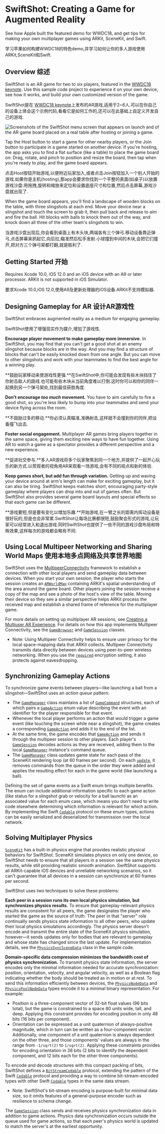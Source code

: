 # SwiftShot: Creating a Game for Augmented Reality

See how Apple built the featured demo for WWDC18, and get tips for making your own multiplayer games using ARKit, SceneKit, and Swift.

学习苹果如何构建WWDC18的特色demo,并学习如何让你的多人游戏使用ARKit,SceneKit和Swift.

## Overview 综述

SwiftShot is an AR game for two to six players, featured in the [WWDC18 keynote][00]. Use this sample code project to experience it on your own device, see how it works, and build your own customized version of the game.

SwiftShot是在 [WWDC18 keynote][00]上发布的AR游戏,适用于2~6人.可以在你自己的设备上体会这个示例代码,看看它是如何工作的,还可以在此基础上自定义开发自己的游戏.

[00]:https://developer.apple.com/wwdc/

![Screenshots of the SwiftShot menu screen that appears on launch and of the AR game board placed on a real table after hosting or joining a game.](Documentation/SwiftShot.png)

Tap the Host button to start a game for other nearby players, or the Join button to participate in a game started on another device. If you're hosting, the app asks you to find a flat surface (like a table) to place the game board on: Drag, rotate, and pinch to position and resize the board, then tap when you're ready to play, and the game board appears.

点击Host按钮开始游戏,以便附近玩家加入,或者点击Join按钮加入一个别人开始的游戏.如果你是主机(hosting),那app会要求你找到一个平整的表面(如桌子)以放置游戏沙盘:用拖拽,旋转和缩放来定位和设置底座尺寸和位置,然后点击屏幕,游戏沙盘就出现了.

When the game board appears, you'll find a landscape of wooden blocks on the table, with three slingshots at each end. Move your device near a slingshot and touch the screen to grab it, then pull back and release to aim and fire the ball. Hit blocks with balls to knock them out of the way, and knock down all three of the other team's slingshots to win.

当游戏沙盘出现后,你会看到桌面上有木头块,两端各有三个弹弓.移动设备靠近弹弓,点击屏幕来抓起它,向后拉,瞄准然后松手发射.小球撞到中间的木块,会把它们撞开,把对方三个弹弓架都打翻,就是胜利了.

## Getting Started 开始

Requires Xcode 10.0, iOS 12.0 and an iOS device with an A9 or later processor. ARKit is not supported in iOS Simulator.

要求Xcode 10.0,iOS 12.0,使用A9及更新处理器的iOS设备.ARKit不支持模拟器.

## Designing Gameplay for AR 设计AR游戏性

SwiftShot embraces augmented reality as a medium for engaging gameplay.

SwiftShot使用了增强现实作为媒介,增加了游戏性.

**Encourage player movement to make gameplay more immersive.** In SwiftShot, you may find that you can't get a good shot at an enemy slingshot because blocks are in the way. And you may find a structure of blocks that can't be easily knocked down from one angle. But you can move to other slingshots and work with your teammates to find the best angle for a winning play. 

**鼓励玩家移动来使游戏性更强.**在SwiftShot中,你可能会发现有些木块挡住了你射击敌人的路线.也可能有些木块从当前角度难以打倒.这时你可以和你的同伴一起换到另一个弹弓架处,找到最佳获胜角度.

**Don't encourage *too much* movement.** You have to aim carefully to fire a good shot, so you're less likely to bump into your teammates and send your device flying across the room.

**不鼓励过多的移动.**你必须认真瞄准,准确射击,这样就不会撞到你的同伴,把设备撞飞出去.

**Foster social engagement.** Multiplayer AR games bring players together in the same space, giving them exciting new ways to have fun together. Using AR to watch a game as a spectator provides a different perspective and a new experience.

**促进社交参与.**多人AR游戏将多个玩家聚焦到同一个地方,并提供了一起开心玩乐的新方式.以旁观者的视角用AR来观看一场游戏,会有不同的视点和新的体验.

**Keep games short, but add fun through variation.** Getting up and waving your device around at arm's length can make for exciting gameplay, but it can also be tiring. SwiftShot keeps matches short, encouraging party-style gameplay where players can drop into and out of games often. But SwiftShot also provides several game board layouts and special effects so that each game can be different.

**游戏要短,但是要有变化以增加乐趣.**开始游戏,在一臂之长的距离内挥动设备是很好玩的,但是也会非常累.SwiftShot让每场比赛都很短,鼓励聚会形式的游戏,让玩家可以经常进入和退出游戏.同时SwiftShot也提供了一些不同的游戏沙盘布局和特殊效果,这样每次的游戏都会略有不同.

## Using Local Multipeer Networking and Sharing World Maps 使用本地多点网络及共享世界地图

SwiftShot uses the [MultipeerConnectivity][30] framework to establish a connection with other local players and send gameplay data between devices. When you start your own session, the player who starts the session creates an [`ARWorldMap`][31] containing ARKit's spatial understanding of the area around the game board. Other players joining the session receive a copy of the map and see a photo of the host's view of the table. Moving their device so they see a similar perspective helps ARKit process the received map and establish a shared frame of reference for the multiplayer game. 



For more details on setting up multiplayer AR sessions, see [Creating a Multiuser AR Experience][32]. For details on how this app implements Multipeer Connectivity, see the  [`GameBrowser`](x-source-tag://GameBrowser-MCNearbyServiceBrowserDelegate) and [`GameSession`](x-source-tag://GameSession-MCSessionDelegate) classes.

[30]:https://developer.apple.com/documentation/multipeerconnectivity
[31]:https://developer.apple.com/documentation/arkit/arworldmap
[32]:https://developer.apple.com/documentation/arkit/creating_a_multiuser_ar_experience

- Note: Using Multipeer Connectivity helps to ensure user privacy for the local space-mapping data that ARKit collects. Multipeer Connectivity transmits data directly between devices using peer-to-peer wireless networking. When you use the [`required`][33] encryption setting, it also protects against eavesdropping. 

[33]:https://developer.apple.com/documentation/multipeerconnectivity/mcencryptionpreference/required

## Synchronizing Gameplay Actions

To synchronize game events between players—like launching a ball from a slingshot—SwiftShot uses an *action queue* pattern:

- The [`GameManager`](x-source-tag://GameManager) class maintains a list of [`GameCommand`](x-source-tag://GameCommand) structures, each of which pairs a [`GameAction`](x-source-tag://GameAction) enum value describing the event with an identifier for the player responsible for that event.
- Whenever the local player performs an action that would trigger a game event (like touching the screen while near a slingshot), the game creates a corresponding [`GameAction`](x-source-tag://GameAction) and adds it to the end of the list. 
- At the same time, the game encodes that [`GameAction`](x-source-tag://GameAction) and sends it through the multipeer session to other players. Each player's [`GameSession`](x-source-tag://GameSession) decodes actions as they are received, adding them to the local [`GameManager`](x-source-tag://GameManager) instance's command queue.
- The [`GameManager`](x-source-tag://GameManager) class updates game state for each pass of the SceneKit rendering loop (at 60 frames per second). On each [`update`](x-source-tag://GameManager-update), it removes commands from the queue in the order they were added and applies the resulting effect for each in the game world (like launching a ball).

Defining the set of game events as a Swift enum brings multiple benefits. The enum can include additional information specific to each game action (like status for a slingshot grab or velocity for a ball launch) as an associated value for each enum case, which means you don't need to write code elsewhere determining which information is relevant for which action. By implementing the Swift [`Codable`][40] protocol on these enum types, actions can be easily serialized and deserialized for transmission over the local network.

[40]:https://developer.apple.com/documentation/swift/codable

## Solving Multiplayer Physics

[`SceneKit`][50] has a built-in physics engine that provides realistic physical behaviors for SwiftShot.  SceneKit simulates physics on only one device, so SwiftShot needs to ensure that all players in a session see the same physics results, while still providing realistic smooth animation. SwiftShot supports all ARKit-capable iOS devices and unreliable networking scenarios, so it can't guarantee that all devices in a session can synchronize at 60 frames per second.

SwiftShot uses two techniques to solve these problems:

**Each peer in a session runs its own local physics simulation, but synchronizes physics results.** To ensure that gameplay-relevant physics results are consistent for all peers, the game designates the player who started the game as the source of truth. The peer in that "server" role continually sends physics state information to all other peers, who update their local physics simulations accordingly. The physics server doesn't encode and transmit the entire state of the SceneKit physics simulation, however—it sends updates only for bodies that are relevant to gameplay and whose state has changed since the last update. For implementation details, see the [`PhysicsSyncSceneData`](x-source-tag://PhysicsSyncSceneData) class in the sample code.

**Domain-specific data compression minimizes the bandwidth cost of physics synchronization.** To transmit physics state information, the server encodes only the minimal information needed for accurate synchronization: position, orientation, velocity, and angular velocity, as well as a Boolean flag indicating whether the body should be treated as in motion or at rest. To send this information efficiently between devices, the [`PhysicsNodeData`](x-source-tag://PhysicsNodeData) and [`PhysicsPoolNodeData`](x-source-tag://PhysicsPoolNodeData) types encode it to a minimal binary representation. For example:

- Position is a three-component vector of 32-bit float values (96 bits total), but the game is constrained to a space 80 units wide, tall, and deep. Applying this constraint provides for encoding position in only 48 bits (16 bits per component).
- Orientation can be expressed as a unit quaternion of always-positive magnitude, which in turn can be written as a four-component vector. Additionally, one component of a unit quaternion is always dependent on the other three, and those components' values are always in the range from `-1/sqrt(2)` to `1/sqrt(2)`. Applying these constraints provides for encoding orientation in 38 bits (2 bits to identify the dependent component, and 12 bits each for the other three components).

To encode and decode structures with this compact packing of bits, SwiftShot defines a [`BitStreamCodable`](x-source-tag://BitStreamCodable) protocol, extending the pattern of the Swift [`Codable`][40] protocol and providing a way to combine bit-stream-encoded types with other Swift [`Codable`][40] types in the same data stream. 

- Note: SwiftShot's bit-stream encoding is purpose-built for minimal data size, so it omits features of a general-purpose encoder such as resilience to schema change. 

The [`GameSession`](x-source-tag://GameSession) class sends and receives physics synchronization data in addition to game actions. Physics data synchronization occurs outside the queue used for game actions, so that each peer's physics world is updated to match the server's at the earliest opportunity.

[50]:https://developer.apple.com/documentation/scenekit
